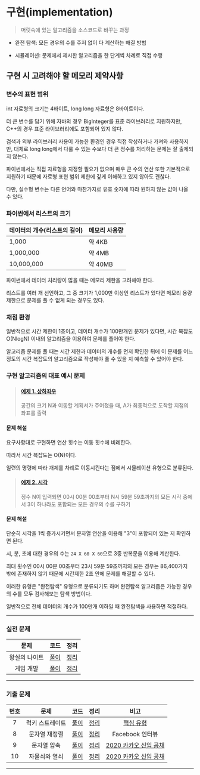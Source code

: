 # 구현(implementation)

> 머릿속에 있는 알고리즘을 소스코드로 바꾸는 과정

- 완전 탐색: 모든 경우의 수를 주저 없이 다 계산하는 해결 방법

- 시뮬레이션: 문제에서 제시한 알고리즘을 한 단계씩 차례로 직접 수행

## 구현 시 고려해야 할 메모리 제약사항

### 변수의 표현 범위

int 자료형의 크기는 4바이트, long long 자료형은 8바이트이다.

더 큰 변수를 담기 위해 자바의 경우 BigInteger를 표준 라이브러리로 지원하지만,
C++의 경우 표준 라이브러리에도 포함되어 있지 않다.

검색과 외부 라이브러리 사용이 가능한 환경인 경우 직접 작성하거나 가져와 사용하지만,
대체로 long long에서 다룰 수 있는 수보다 더 큰 정수를 처리하는 문제는 잘 출제되지 않는다.

파이썬에서는 직접 자료형을 지정할 필요가 없으며 매우 큰 수의 연산 또한 기본적으로 지원하기 때문에
자료형 표현 범위 제한에 깊게 이해하고 있지 않아도 괜찮다.

다만, 실수형 변수는 다른 언어와 마찬가지로 유효 숫자에 따라 원하지 않는 값이 나올 수 있다.

### 파이썬에서 리스트의 크기

| 데이터의 개수(리스트의 길이) | 메모리 사용량 |
| ---------------------------- | ------------- |
| 1,000                        | 약 4KB        |
| 1,000,000                    | 약 4MB        |
| 10,000,000                   | 약 40MB       |

파이썬에서 데이터 처리량이 많을 때는 메모리 제한을 고려해야 한다.

리스트를 여러 개 선언하고, 그 중 크기가 1,000만 이상인 리스트가 있다면 메모리 용량 제한으로 문제를 풀 수 없게 되는 경우도 있다.

### 채점 환경

일반적으로 시간 제한이 1초이고, 데이터 개수가 100만개인 문제가 있다면,
시간 복잡도 O(NlogN) 이내의 알고리즘을 이용하여 문제를 풀어야 한다.

알고리즘 문제를 풀 때는 시간 제한과 데이터의 개수를 먼저 확인한 뒤에 이 문제를 어느 정도의
시간 복잡도의 알고리즘으로 작성해야 풀 수 있을 지 예측할 수 있어야 한다.

### 구현 알고리즘의 대표 예시 문제

> #### [예제 1. 상하좌우](./example/ex3-1_상하좌우.py)
>
> 공간의 크기 N과 이동할 계획서가 주어졌을 때, A가 최종적으로 도착할 지점의 좌표를 출력

#### 문제 해설

요구사항대로 구현하면 연산 횟수는 이동 횟수에 비례한다.

따라서 시간 복잡도는 O(N)이다.

일련의 명령에 따라 개체를 차례로 이동시킨다는 점에서 시뮬레이션 유형으로 분류된다.

> #### [예제 2. 시각](./example/ex3-2_시각.py)
>
> 정수 N이 입력되면 00시 00분 00초부터 N시 59분 59초까지의 모든 시각 중에서
> 3이 하나라도 포함되는 모든 경우의 수를 구하기

#### 문제 해설

단순히 시각을 1씩 증가시키면서 문자열 연산을 이용해 "3"이 포함되어 있는 지 확인하면 된다.

시, 분, 초에 대한 경우의 수는 `24 X 60 X 60`으로 3중 반복문을 이용해 계산한다.

최대 횟수인 00시 00분 00초부터 23시 59분 59초까지의 모든 경우는 86,400가지 밖에 존재하지 않기 때문에 시간제한 2초 안에 문제를 해결할 수 있다.

이러한 유형은 "완전탐색" 유형으로 분류되기도 하며 완전탐색 알고리즘은 가능한 경우의 수를 모두 검사해보는 탐색 방법이다.

일반적으로 전체 데이터의 개수가 100만개 이하일 때 완전탐색을 사용하면 적절하다.

---

### 실전 문제

|     문제      |           코드           |             정리             |
| :-----------: | :----------------------: | :--------------------------: |
| 왕실의 나이트 | [풀이](./example/3-1.py) | [정리](./example/3-1_sol.md) |
|   게임 개발   | [풀이](./example/3-2.py) | [정리](./example/3-2_sol.md) |

---

### 기출 문제

| 번호 |      문제       |         코드          |           정리            |                                           비고                                           |
| :--: | :-------------: | :-------------------: | :-----------------------: | :--------------------------------------------------------------------------------------: |
|  7   | 럭키 스트레이트 | [풀이](./part3/7_sol.py)  | [정리](./part3/7_sol.md)  |                    [핵심 유형](https://www.acmicpc.net/problem/18406)                    |
|  8   |  문자열 재정렬  | [풀이](part3/8_sol.py)  | [정리](./part3/8_sol.md)  |                                     Facebook 인터뷰                                      |
|  9   |   문자열 압축   | [풀이](part3/9_sol.py)  | [정리](./part3/9_sol.md)  | [2020 카카오 신입 공채](https://school.programmers.co.kr/learn/courses/30/lessons/60057) |
|  10  |  자물쇠와 열쇠  | [풀이](./part3/10.py) | [정리](./part3/10_sol.md) | [2020 카카오 신입 공채](https://school.programmers.co.kr/learn/courses/30/lessons/60059) |

---
